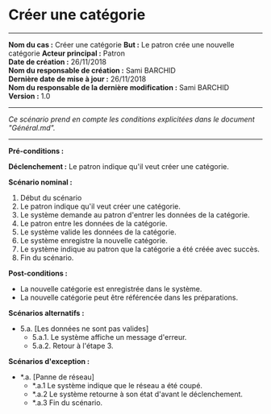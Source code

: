
# Créer une catégorie

------

**Nom du cas :** Créer une catégorie
**But :** Le patron crée une nouvelle catégorie
**Acteur principal :** Patron  
**Date de création :** 26/11/2018  
**Nom du responsable de création :** Sami BARCHID  
**Dernière date de mise à jour :** 26/11/2018  
**Nom du responsable de la dernière modification :** Sami BARCHID  
**Version :** 1.0

------

*Ce scénario prend en compte les conditions explicitées dans le document "Général.md".*

------

**Pré-conditions :**

**Déclenchement :**
Le patron indique qu'il veut créer une catégorie.

**Scénario nominal :**
1. Début du scénario
2. Le patron indique qu'il veut créer une catégorie.
3. Le système demande au patron d'entrer les données de la catégorie.
4. Le patron entre les données de la catégorie.
5. Le système valide les données de la catégorie.
6. Le système enregistre la nouvelle catégorie.
7. Le système indique au patron que la catégorie a été créée avec succès.
8. Fin du scénario.

**Post-conditions :**
- La nouvelle catégorie est enregistrée dans le système.
- La nouvelle catégorie peut être référencée dans les préparations.

**Scénarios alternatifs :**
- 5.a. [Les données ne sont pas valides]
	- 5.a.1. Le système affiche un message d'erreur.
	- 5.a.2. Retour à l'étape 3.

**Scénarios d'exception :**
- \*.a. [Panne de réseau]
	- \*.a.1 Le système indique que le réseau a été coupé.
	- \*.a.2 Le système retourne à son état d'avant le déclenchement.
	- \*.a.3 Fin du scénario.
